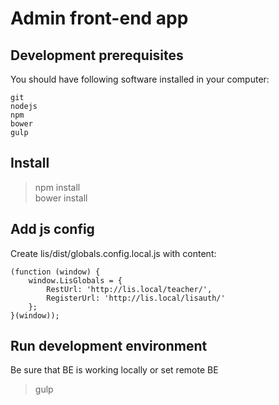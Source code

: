 # Admin front-end app

## Development prerequisites

You should have following software installed in your computer:  

    git
    nodejs
    npm
    bower
    gulp  

## Install

> npm install  
> bower install  

## Add js config
 
Create lis/dist/globals.config.local.js with content:

    (function (window) {
        window.LisGlobals = {
            RestUrl: 'http://lis.local/teacher/',
            RegisterUrl: 'http://lis.local/lisauth/'
        };
    }(window));
 
## Run development environment

Be sure that BE is working locally or set remote BE

> gulp  